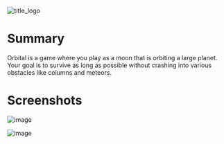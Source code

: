 
![title_logo](https://github.com/AK1o9/Orbital/assets/96708800/75528628-618b-4e39-aac2-429a609f70ad)

<h1>Summary</h1>
<p>Orbital is a game where you play as a moon that is orbiting a large planet. Your goal is to survive as long as possible without crashing into various obstacles like columns and meteors.</p>

<h1>Screenshots</h1>

![image](https://github.com/AK1o9/Orbital/assets/96708800/c5e5bc4e-645d-44ef-a2ea-8e697d7d58de)


![image](https://github.com/AK1o9/Orbital/assets/96708800/5992e26f-95d5-4b02-975a-15bb39a010c5)

